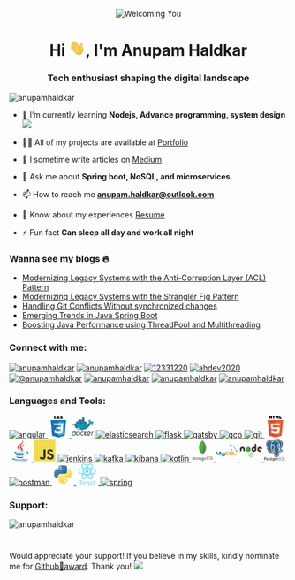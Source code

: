 
<p align='center'><img  src="https://github.com/anupamhaldkar/anupamhaldkar/assets/48323127/3c5637a5-d483-4f51-b52b-d45a0adb4246" alt="Welcoming You" ></p>

<h1 align="center">Hi <img src="https://raw.githubusercontent.com/ABSphreak/ABSphreak/master/gifs/Hi.gif" width="30px">, I'm Anupam Haldkar</h1>
<h3 align="center">Tech enthusiast shaping the digital landscape</h3>

<p align="left"> <img src="https://komarev.com/ghpvc/?username=anupamhaldkar&label=Profile%20views&color=0e75b6&style=flat" alt="anupamhaldkar" /> </p>

- 🌱 I’m currently learning **Nodejs, Advance programming, system design** <img src="https://media.giphy.com/media/WUlplcMpOCEmTGBtBW/giphy.gif" width="30">

- 👨‍💻 All of my projects are available at [Portfolio](https://anupamhaldkar.github.io)

- 📝 I sometime write articles on [Medium](https://anupamhaldkar.medium.com)

- 💬 Ask me about **Spring boot, NoSQL, and microservices.**

- 📫 How to reach me **anupam.haldkar@outlook.com**

- 📄 Know about my experiences [Resume](https://drive.google.com/file/d/1pFWpMPHS8fZtXtjMf1uQ6NiUQnqwhhHr/view?usp=sharing)

- ⚡ Fun fact **Can sleep all day and work all night**

### Wanna see my blogs :fire:


<!-- BLOG-POST-LIST:START -->
- [Modernizing Legacy Systems with the Anti-Corruption Layer &lpar;ACL&rpar; Pattern](https://medium.com/follower-booster-hub/modernizing-legacy-systems-with-the-anti-corruption-layer-acl-pattern-69dd90105218?source=rss-b061864b94c------2)
- [Modernizing Legacy Systems with the Strangler Fig Pattern](https://medium.com/follower-booster-hub/modernizing-legacy-systems-with-the-strangler-fig-pattern-99b491f31c0b?source=rss-b061864b94c------2)
- [Handling Git Conflicts Without synchronized changes](https://medium.com/follower-booster-hub/handling-git-conflicts-without-synchronized-changes-59e4e25ccd91?source=rss-b061864b94c------2)
- [Emerging Trends in Java Spring Boot](https://medium.com/follower-booster-hub/emerging-trends-in-java-spring-boot-52714f2eecf9?source=rss-b061864b94c------2)
- [Boosting Java Performance using ThreadPool and Multithreading](https://medium.com/follower-booster-hub/boosting-java-performance-using-threadpool-and-multithreading-d3f9df7274a3?source=rss-b061864b94c------2)
<!-- BLOG-POST-LIST:END -->

<h3 align="left">Connect with me:</h3>
<p align="left">
<a href="https://twitter.com/intent/follow?screen_name=anupamhaldkar" target="blank"><img align="center" src="https://raw.githubusercontent.com/rahuldkjain/github-profile-readme-generator/master/src/images/icons/Social/twitter.svg" alt="anupamhaldkar" height="30" width="40" /></a>
<a href="https://linkedin.com/in/anupamhaldkar" target="blank"><img align="center" src="https://raw.githubusercontent.com/rahuldkjain/github-profile-readme-generator/master/src/images/icons/Social/linked-in-alt.svg" alt="anupamhaldkar" height="30" width="40" /></a>
<a href="https://stackoverflow.com/users/12331220" target="blank"><img align="center" src="https://raw.githubusercontent.com/rahuldkjain/github-profile-readme-generator/master/src/images/icons/Social/stack-overflow.svg" alt="12331220" height="30" width="40" /></a>
<a href="https://instagram.com/ahdev2020" target="blank"><img align="center" src="https://raw.githubusercontent.com/rahuldkjain/github-profile-readme-generator/master/src/images/icons/Social/instagram.svg" alt="ahdev2020" height="30" width="40" /></a>
<a href="https://medium.com/@anupamhaldkar" target="blank"><img align="center" src="https://raw.githubusercontent.com/rahuldkjain/github-profile-readme-generator/master/src/images/icons/Social/medium.svg" alt="@anupamhaldkar" height="30" width="40" /></a>
<a href="https://www.youtube.com/@anupamhaldkar" target="blank"><img align="center" src="https://raw.githubusercontent.com/rahuldkjain/github-profile-readme-generator/master/src/images/icons/Social/youtube.svg" alt="anupamhaldkar" height="30" width="40" /></a>
<a href="https://www.hackerrank.com/anupamhaldkar" target="blank"><img align="center" src="https://raw.githubusercontent.com/rahuldkjain/github-profile-readme-generator/master/src/images/icons/Social/hackerrank.svg" alt="anupamhaldkar" height="30" width="40" /></a>
<a href="https://www.leetcode.com/anupamhaldkar" target="blank"><img align="center" src="https://raw.githubusercontent.com/rahuldkjain/github-profile-readme-generator/master/src/images/icons/Social/leet-code.svg" alt="anupamhaldkar" height="30" width="40" /></a>
</p>

<h3 align="left">Languages and Tools:</h3>
<p align="left"> <a href="https://angular.io" target="_blank" rel="noreferrer"> <img src="https://angular.io/assets/images/logos/angular/angular.svg" alt="angular" width="40" height="40"/> </a> <a href="https://www.w3schools.com/css/" target="_blank" rel="noreferrer"> <img src="https://raw.githubusercontent.com/devicons/devicon/master/icons/css3/css3-original-wordmark.svg" alt="css3" width="40" height="40"/> </a> <a href="https://www.docker.com/" target="_blank" rel="noreferrer"> <img src="https://raw.githubusercontent.com/devicons/devicon/master/icons/docker/docker-original-wordmark.svg" alt="docker" width="40" height="40"/> </a> <a href="https://www.elastic.co" target="_blank" rel="noreferrer"> <img src="https://www.vectorlogo.zone/logos/elastic/elastic-icon.svg" alt="elasticsearch" width="40" height="40"/> </a> <a href="https://flask.palletsprojects.com/" target="_blank" rel="noreferrer"> <img src="https://www.vectorlogo.zone/logos/pocoo_flask/pocoo_flask-icon.svg" alt="flask" width="40" height="40"/> </a> <a href="https://www.gatsbyjs.com/" target="_blank" rel="noreferrer"> <img src="https://www.vectorlogo.zone/logos/gatsbyjs/gatsbyjs-icon.svg" alt="gatsby" width="40" height="40"/> </a> <a href="https://cloud.google.com" target="_blank" rel="noreferrer"> <img src="https://www.vectorlogo.zone/logos/google_cloud/google_cloud-icon.svg" alt="gcp" width="40" height="40"/> </a> <a href="https://git-scm.com/" target="_blank" rel="noreferrer"> <img src="https://www.vectorlogo.zone/logos/git-scm/git-scm-icon.svg" alt="git" width="40" height="40"/> </a> <a href="https://www.w3.org/html/" target="_blank" rel="noreferrer"> <img src="https://raw.githubusercontent.com/devicons/devicon/master/icons/html5/html5-original-wordmark.svg" alt="html5" width="40" height="40"/> </a> <a href="https://www.java.com" target="_blank" rel="noreferrer"> <img src="https://raw.githubusercontent.com/devicons/devicon/master/icons/java/java-original.svg" alt="java" width="40" height="40"/> </a> <a href="https://developer.mozilla.org/en-US/docs/Web/JavaScript" target="_blank" rel="noreferrer"> <img src="https://raw.githubusercontent.com/devicons/devicon/master/icons/javascript/javascript-original.svg" alt="javascript" width="40" height="40"/> </a> <a href="https://www.jenkins.io" target="_blank" rel="noreferrer"> <img src="https://www.vectorlogo.zone/logos/jenkins/jenkins-icon.svg" alt="jenkins" width="40" height="40"/> </a> <a href="https://kafka.apache.org/" target="_blank" rel="noreferrer"> <img src="https://www.vectorlogo.zone/logos/apache_kafka/apache_kafka-icon.svg" alt="kafka" width="40" height="40"/> </a> <a href="https://www.elastic.co/kibana" target="_blank" rel="noreferrer"> <img src="https://www.vectorlogo.zone/logos/elasticco_kibana/elasticco_kibana-icon.svg" alt="kibana" width="40" height="40"/> </a> <a href="https://kotlinlang.org" target="_blank" rel="noreferrer"> <img src="https://www.vectorlogo.zone/logos/kotlinlang/kotlinlang-icon.svg" alt="kotlin" width="40" height="40"/> </a> <a href="https://www.mongodb.com/" target="_blank" rel="noreferrer"> <img src="https://raw.githubusercontent.com/devicons/devicon/master/icons/mongodb/mongodb-original-wordmark.svg" alt="mongodb" width="40" height="40"/> </a> <a href="https://www.mysql.com/" target="_blank" rel="noreferrer"> <img src="https://raw.githubusercontent.com/devicons/devicon/master/icons/mysql/mysql-original-wordmark.svg" alt="mysql" width="40" height="40"/> </a> <a href="https://nodejs.org" target="_blank" rel="noreferrer"> <img src="https://raw.githubusercontent.com/devicons/devicon/master/icons/nodejs/nodejs-original-wordmark.svg" alt="nodejs" width="40" height="40"/> </a> <a href="https://www.postgresql.org" target="_blank" rel="noreferrer"> <img src="https://raw.githubusercontent.com/devicons/devicon/master/icons/postgresql/postgresql-original-wordmark.svg" alt="postgresql" width="40" height="40"/> </a> <a href="https://postman.com" target="_blank" rel="noreferrer"> <img src="https://www.vectorlogo.zone/logos/getpostman/getpostman-icon.svg" alt="postman" width="40" height="40"/> </a> <a href="https://www.python.org" target="_blank" rel="noreferrer"> <img src="https://raw.githubusercontent.com/devicons/devicon/master/icons/python/python-original.svg" alt="python" width="40" height="40"/> </a> <a href="https://reactjs.org/" target="_blank" rel="noreferrer"> <img src="https://raw.githubusercontent.com/devicons/devicon/master/icons/react/react-original-wordmark.svg" alt="react" width="40" height="40"/> </a> <a href="https://spring.io/" target="_blank" rel="noreferrer"> <img src="https://www.vectorlogo.zone/logos/springio/springio-icon.svg" alt="spring" width="40" height="40"/> </a> </p>

<h3 align="left">Support:</h3> 
<p><a href="https://www.buymeacoffee.com/anupamhaldkar"> <img align="left" src="https://cdn.buymeacoffee.com/buttons/v2/default-blue.png" height="50" width="210" alt="anupamhaldkar" /></a></p><br><br>















<h3 align="left"></h3>
Would appreciate your support! If you believe in my skills, kindly nominate me for <a href="https://stars.github.com/">Github🌟award<a>. Thank you! <img  src="https://media.giphy.com/media/LnQjpWaON8nhr21vNW/giphy.gif" width="40">




